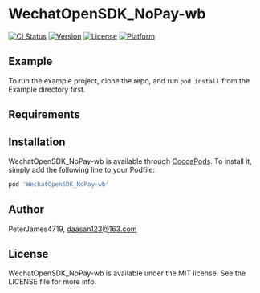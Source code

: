 # WechatOpenSDK_NoPay-wb

[![CI Status](https://img.shields.io/travis/PeterJames4719/WechatOpenSDK_NoPay-wb.svg?style=flat)](https://travis-ci.org/PeterJames4719/WechatOpenSDK_NoPay-wb)
[![Version](https://img.shields.io/cocoapods/v/WechatOpenSDK_NoPay-wb.svg?style=flat)](https://cocoapods.org/pods/WechatOpenSDK_NoPay-wb)
[![License](https://img.shields.io/cocoapods/l/WechatOpenSDK_NoPay-wb.svg?style=flat)](https://cocoapods.org/pods/WechatOpenSDK_NoPay-wb)
[![Platform](https://img.shields.io/cocoapods/p/WechatOpenSDK_NoPay-wb.svg?style=flat)](https://cocoapods.org/pods/WechatOpenSDK_NoPay-wb)

## Example

To run the example project, clone the repo, and run `pod install` from the Example directory first.

## Requirements

## Installation

WechatOpenSDK_NoPay-wb is available through [CocoaPods](https://cocoapods.org). To install
it, simply add the following line to your Podfile:

```ruby
pod 'WechatOpenSDK_NoPay-wb'
```

## Author

PeterJames4719, daasan123@163.com

## License

WechatOpenSDK_NoPay-wb is available under the MIT license. See the LICENSE file for more info.
